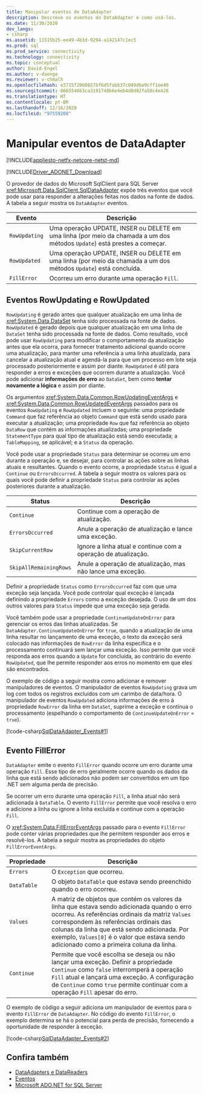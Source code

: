 ```yaml
---
title: Manipular eventos de DataAdapter
description: Descreve os eventos do DataAdapter e como usá-los.
ms.date: 11/30/2020
dev_langs:
- csharp
ms.assetid: 11515b25-ee49-4b1d-9294-a142147c1ec5
ms.prod: sql
ms.prod_service: connectivity
ms.technology: connectivity
ms.topic: conceptual
author: David-Engel
ms.author: v-daenge
ms.reviewer: v-chmalh
ms.openlocfilehash: e3715f2060857bf6d5fabb37c049d6e9cff1ee40
ms.sourcegitcommit: 866554663ca3191748b6e4eb4d8d82fa58c4e426
ms.translationtype: HT
ms.contentlocale: pt-BR
ms.lasthandoff: 12/16/2020
ms.locfileid: "97559208"
---
```

# <a name="handle-dataadapter-events"></a>Manipular eventos de DataAdapter

[!INCLUDE[appliesto-netfx-netcore-netst-md](../../includes/appliesto-netfx-netcore-netst-md.md)]

[!INCLUDE[Driver_ADONET_Download](../../includes/driver_adonet_download.md)]

O provedor de dados do Microsoft SqlClient para SQL Server <xref:Microsoft.Data.SqlClient.SqlDataAdapter> expõe três eventos que você pode usar para responder a alterações feitas nos dados na fonte de dados. A tabela a seguir mostra os `DataAdapter` eventos.

|Evento|Descrição|  
|-----------|-----------------|  
|`RowUpdating`|Uma operação UPDATE, INSER ou DELETE em uma linha (por meio da chamada a um dos métodos `Update`) está prestes a começar.|  
|`RowUpdated`|Uma operação UPDATE, INSER ou DELETE em uma linha (por meio da chamada a um dos métodos `Update`) está concluída.|  
|`FillError`|Ocorreu um erro durante uma operação `Fill`.|  

## <a name="rowupdating-and-rowupdated-events"></a>Eventos RowUpdating e RowUpdated

`RowUpdating` é gerado antes que qualquer atualização em uma linha de <xref:System.Data.DataSet> tenha sido processada na fonte de dados. `RowUpdated` é gerado depois que qualquer atualização em uma linha de `DataSet` tenha sido processada na fonte de dados. Como resultado, você pode usar `RowUpdating` para modificar o comportamento da atualização antes que ela ocorra, para fornecer tratamento adicional quando ocorre uma atualização, para manter uma referência a uma linha atualizada, para cancelar a atualização atual e agendá-la para que um processo em lote seja processado posteriormente e assim por diante. `RowUpdated` é útil para responder a erros e exceções que ocorrem durante a atualização. Você pode adicionar **informações de erro** ao `DataSet`, bem como **tentar novamente a lógica** e assim por diante.

Os argumentos <xref:System.Data.Common.RowUpdatingEventArgs> e <xref:System.Data.Common.RowUpdatedEventArgs> passados para os eventos `RowUpdating` e `RowUpdated` incluem o seguinte: uma propriedade `Command` que faz referência ao objeto `Command` que está sendo usado para executar a atualização; uma propriedade `Row` que faz referência ao objeto `DataRow` que contém as informações atualizadas; uma propriedade `StatementType` para qual tipo de atualização está sendo executada; a `TableMapping`, se aplicável; e a `Status` da operação.

Você pode usar a propriedade `Status` para determinar se ocorreu um erro durante a operação e, se desejar, para controlar as ações sobre as linhas atuais e resultantes. Quando o evento ocorre, a propriedade `Status` é igual a `Continue` ou `ErrorsOccurred`. A tabela a seguir mostra os valores para os quais você pode definir a propriedade `Status` para controlar as ações posteriores durante a atualização.

|Status|Descrição|  
|------------|-----------------|  
|`Continue`|Continue com a operação de atualização.|  
|`ErrorsOccurred`|Anule a operação de atualização e lance uma exceção.|  
|`SkipCurrentRow`|Ignore a linha atual e continue com a operação de atualização.|  
|`SkipAllRemainingRows`|Anule a operação de atualização, mas não lance uma exceção.|  

Definir a propriedade `Status` como `ErrorsOccurred` faz com que uma exceção seja lançada. Você pode controlar qual exceção é lançada definindo a propriedade `Errors` como a exceção desejada. O uso de um dos outros valores para `Status` impede que uma exceção seja gerada.

Você também pode usar a propriedade `ContinueUpdateOnError` para gerenciar os erros das linhas atualizadas. Se `DataAdapter.ContinueUpdateOnError` for `true`, quando a atualização de uma linha resultar no lançamento de uma exceção, o texto da exceção será colocado nas informações de `RowError` da linha específica e o processamento continuará sem lançar uma exceção. Isso permite que você responda aos erros quando a `Update` for concluída, ao contrário do evento `RowUpdated`, que lhe permite responder aos erros no momento em que eles são encontrados.

O exemplo de código a seguir mostra como adicionar e remover manipuladores de eventos. O manipulador de eventos `RowUpdating` grava um log com todos os registros excluídos com um carimbo de data/hora. O manipulador de eventos `RowUpdated` adiciona informações de erro à propriedade `RowError` da linha em `DataSet`, suprime a exceção e continua o processamento (espelhando o comportamento de `ContinueUpdateOnError` = `true`).

[!code-csharp[SqlDataAdapter_Events#1](~/../sqlclient/doc/samples/SqlDataAdapter_Events.cs#1)]

## <a name="fillerror-event"></a>Evento FillError

`DataAdapter` emite o evento `FillError` quando ocorre um erro durante uma operação `Fill`. Esse tipo de erro geralmente ocorre quando os dados da linha que está sendo adicionados não podem ser convertidos em um tipo .NET sem alguma perda de precisão.

Se ocorrer um erro durante uma operação `Fill`, a linha atual não será adicionada à `DataTable`. O evento `FillError` permite que você resolva o erro e adicione a linha ou ignore a linha excluída e continue com a operação `Fill`.

O <xref:System.Data.FillErrorEventArgs> passado para o evento `FillError` pode conter várias propriedades que lhe permitem responder aos erros e resolvê-los. A tabela a seguir mostra as propriedades do objeto `FillErrorEventArgs`.

|Propriedade|Descrição|  
|--------------|-----------------|  
|`Errors`|O `Exception` que ocorreu.|  
|`DataTable`|O objeto `DataTable` que estava sendo preenchido quando o erro ocorreu.|  
|`Values`|A matriz de objetos que contém os valores da linha que estava sendo adicionada quando o erro ocorreu. As referências ordinais da matriz `Values` correspondem às referências ordinais das colunas da linha que está sendo adicionada. Por exemplo, `Values[0]` é o valor que estava sendo adicionado como a primeira coluna da linha.|  
|`Continue`|Permite que você escolha se deseja ou não lançar uma exceção. Definir a propriedade `Continue` como `false` interromperá a operação `Fill` atual e lançará uma exceção. A configuração de `Continue` como `true` permite continuar com a operação `Fill` apesar do erro.|  

O exemplo de código a seguir adiciona um manipulador de eventos para o evento `FillError` de `DataAdapter`. No código do evento `FillError`, o exemplo determina se há o potencial para perda de precisão, fornecendo a oportunidade de responder à exceção.

[!code-csharp[SqlDataAdapter_Events#2](~/../sqlclient/doc/samples/SqlDataAdapter_Events.cs#2)]

## <a name="see-also"></a>Confira também

- [DataAdapters e DataReaders](dataadapters-datareaders.md)
- [Eventos](/dotnet/standard/events/index)
- [Microsoft ADO.NET for SQL Server](microsoft-ado-net-sql-server.md)
